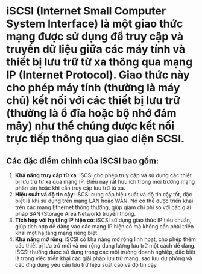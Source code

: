 # iSCSI (Internet Small Computer System Interface) là một giao thức mạng được sử dụng để truy cập và truyền dữ liệu giữa các máy tính và thiết bị lưu trữ từ xa thông qua mạng IP (Internet Protocol). Giao thức này cho phép máy tính (thường là máy chủ) kết nối với các thiết bị lưu trữ (thường là ổ đĩa hoặc bộ nhớ đám mây) như thể chúng được kết nối trực tiếp thông qua giao diện SCSI.

## Các đặc điểm chính của iSCSI bao gồm:
1. **Khả năng truy cập từ xa**: iSCSI cho phép truy cập và sử dụng các thiết bị lưu trữ từ xa qua mạng IP. Điều này rất hữu ích trong môi trường mạng phân tán hoặc khi cần truy cập lưu trữ từ xa.
2. **Hiệu suất và độ tin cậy**: iSCSI cung cấp hiệu suất và độ tin cậy tốt, đặc biệt là khi sử dụng trên mạng LAN hoặc WAN. Nó có thể được triển khai trên các mạng Ethernet thông thường, giúp giảm chi phí so với các giải pháp SAN (Storage Area Network) truyền thống.
3. **Tích hợp với hạ tầng IP hiện có**: iSCSI sử dụng giao thức IP tiêu chuẩn, giúp tích hợp dễ dàng vào các mạng IP hiện có mà không cần phải triển khai một hạ tầng mạng riêng biệt.
4. **Khả năng mở rộng**: iSCSI có khả năng mở rộng linh hoạt, cho phép thêm các thiết bị lưu trữ mới và mở rộng dung lượng lưu trữ một cách dễ dàng.
iSCSI thường được sử dụng trong các môi trường doanh nghiệp, đặc biệt là trong việc triển khai các giải pháp lưu trữ mạng, sao lưu dự phòng và các ứng dụng yêu cầu lưu trữ hiệu suất cao và độ tin cậy.

